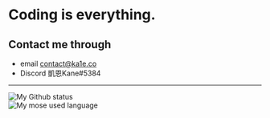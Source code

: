 # Coding is everything.

## Contact me through
- email <contact@ka1e.co>
- Discord 凱恩Kane#5384

***

![My Github status](https://github-readme-stats.vercel.app/api?username=Gary50613&count_private=true&show_icons=true&theme=radical)<br/>
![My mose used language](https://github-readme-stats.vercel.app/api/top-langs/?username=Gary50613&&theme=radical&layout=compact)
